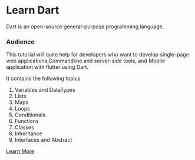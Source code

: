 # Learn Dart

Dart is an open-source general-purpose programming language.

### Audience

This tutorial will quite help for developers who want to develop single-page web applications,Commandline and server-side tools, and Mobile application with flutter using Dart.

It contains the following topics

1. Variables and DataTypes
2. Lists
3. Maps
4. Loops
5. Conditionals
6. Functions
7. Classes
8. Inheritance
9. Interfaces and Abstract

<a href="https://www.dartlang.org/">Learn More</a>
